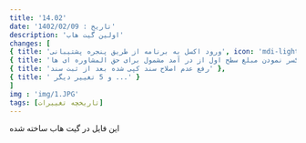 ```yaml
---
title: '14.02'
date: 'تاريخ : 1402/02/09'
description: 'اولین گیت هاب'
changes: [
{ title: 'ورود اكسل به برنامه از طریق پنجره پشتیبانی', icon: 'mdi-light:home' }, 
{ title: 'کسر نمودن مبلغ سطح اول از در آمد مشمول برای حق المشاوره ای ها' },
{ title: 'رفع عدم اصلاح سند کپی شده بعد از ثبت سند' },
{ title: ' و 5 تغيير ديگر ...' }
]
img : 'img/1.JPG'
tags: [تاريخچه تغييرات]
---
```


این فایل در گیت هاب ساخته شده
